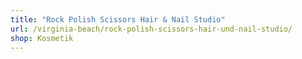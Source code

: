 ```yaml
---
title: "Rock Polish Scissors Hair & Nail Studio"
url: /virginia-beach/rock-polish-scissors-hair-und-nail-studio/
shop: Kosmetik
---
```

